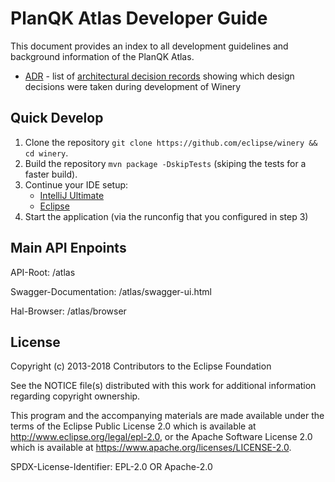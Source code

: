 # PlanQK Atlas Developer Guide

This document provides an index to all development guidelines and background information of the PlanQK Atlas.

- [ADR](../adr) - list of [architectural decision records](https://adr.github.io) showing which design decisions were taken during development of Winery

## Quick Develop

1. Clone the repository `git clone https://github.com/eclipse/winery && cd winery`.
2. Build the repository `mvn package -DskipTests` (skiping the tests for a faster build).
3. Continue your IDE setup:
    - [IntelliJ Ultimate](config/IntelliJ%20IDEA/)
    - [Eclipse](config/Eclipse/)
4. Start the application (via the runconfig that you configured in step 3) 

## Main API Enpoints
API-Root: /atlas

Swagger-Documentation: /atlas/swagger-ui.html

Hal-Browser: /atlas/browser 

## License

Copyright (c) 2013-2018 Contributors to the Eclipse Foundation

See the NOTICE file(s) distributed with this work for additional
information regarding copyright ownership.

This program and the accompanying materials are made available under the
terms of the Eclipse Public License 2.0 which is available at
http://www.eclipse.org/legal/epl-2.0, or the Apache Software License 2.0
which is available at https://www.apache.org/licenses/LICENSE-2.0.

SPDX-License-Identifier: EPL-2.0 OR Apache-2.0
